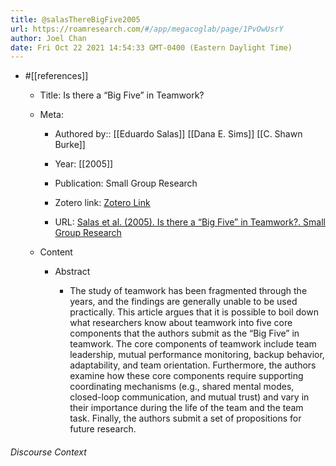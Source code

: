 ```yaml
---
title: @salasThereBigFive2005
url: https://roamresearch.com/#/app/megacoglab/page/1PvOwUsrY
author: Joel Chan
date: Fri Oct 22 2021 14:54:33 GMT-0400 (Eastern Daylight Time)
---
```


- #[[references]]

    - Title: Is there a “Big Five” in Teamwork?

    - Meta:

        - Authored by:: [[Eduardo Salas]] [[Dana E. Sims]] [[C. Shawn Burke]]

        - Year: [[2005]]

        - Publication: Small Group Research

        - Zotero link: [Zotero Link](zotero://select/items/7_Y8E7VUU8)

        - URL: [Salas et al. (2005). Is there a “Big Five” in Teamwork?. Small Group Research](http://journals.sagepub.com/doi/10.1177/1046496405277134)

    - Content

        - Abstract

            - The study of teamwork has been fragmented through the years, and the findings are generally unable to be used practically. This article argues that it is possible to boil down what researchers know about teamwork into five core components that the authors submit as the “Big Five” in teamwork. The core components of teamwork include team leadership, mutual performance monitoring, backup behavior, adaptability, and team orientation. Furthermore, the authors examine how these core components require supporting coordinating mechanisms (e.g., shared mental modes, closed-loop communication, and mutual trust) and vary in their importance during the life of the team and the team task. Finally, the authors submit a set of propositions for future research.

###### Discourse Context


